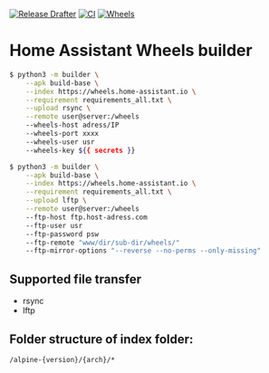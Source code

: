 [![Release Drafter](https://github.com/Claret-Srl/wheels/actions/workflows/release-drafter.yml/badge.svg)](https://github.com/Claret-Srl/wheels/actions/workflows/release-drafter.yml)
[![CI](https://github.com/Claret-Srl/wheels/actions/workflows/ci.yml/badge.svg)](https://github.com/Claret-Srl/wheels/actions/workflows/ci.yml)
[![Wheels](https://github.com/Claret-Srl/wheels/actions/workflows/build-wheels.yml/badge.svg)](https://github.com/Claret-Srl/wheels/actions/workflows/build-wheels.yml)

# Home Assistant Wheels builder

```sh
$ python3 -m builder \
    --apk build-base \
    --index https://wheels.home-assistant.io \
    --requirement requirements_all.txt \
    --upload rsync \
    --remote user@server:/wheels
    --wheels-host adress/IP
    --wheels-port xxxx
    --wheels-user usr
    --wheels-key ${{ secrets }}
```
```sh
$ python3 -m builder \
    --apk build-base \
    --index https://wheels.home-assistant.io \
    --requirement requirements_all.txt \
    --upload lftp \
    --remote user@server:/wheels
    --ftp-host ftp.host-adress.com
    --ftp-user usr
    --ftp-password psw
    --ftp-remote "www/dir/sub-dir/wheels/"
    --ftp-mirror-options "--reverse --no-perms --only-missing"
```
## Supported file transfer

- rsync
- lftp

## Folder structure of index folder:

`/alpine-{version}/{arch}/*`
